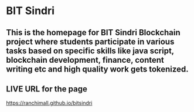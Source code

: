 # BIT Sindri
## This is the homepage for BIT Sindri Blockchain project where students participate in various tasks based on specific skills like java script, blockchain development, finance, content writing etc and high quality work gets tokenized.

## LIVE URL for the page  
https://ranchimall.github.io/bitsindri
